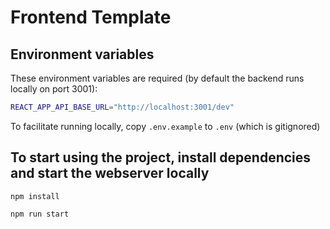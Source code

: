 # Frontend Template

## Environment variables

These environment variables are required \(by default the backend runs locally on port 3001\):

```bash
REACT_APP_API_BASE_URL="http://localhost:3001/dev"
```

To facilitate running locally, copy `.env.example` to `.env` \(which is gitignored\)

## To start using the project, install dependencies and start the webserver locally

`npm install`

`npm run start`

